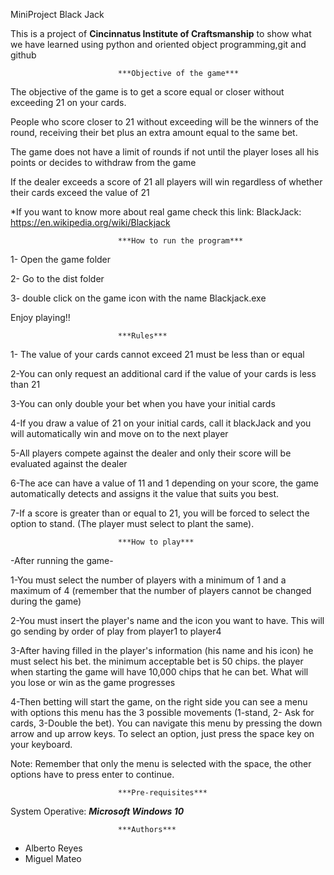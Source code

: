 MiniProject Black Jack

This is a project of **Cincinnatus Institute of Craftsmanship** to show what we have learned using python and oriented object programming,git and github


							***Objective of the game***

The objective of the game is to get a score equal or closer without exceeding 21 on your cards.

People who score closer to 21 without exceeding will be the winners of the round, receiving their bet plus an extra amount equal to the same bet.

The game does not have a limit of rounds if not until the player loses all his points or decides to withdraw from the game

If the dealer exceeds a score of 21 all players will win regardless of whether their cards exceed the value of 21




*If you want to know more about real game check this link: 
BlackJack: https://en.wikipedia.org/wiki/Blackjack
      


							***How to run the program*** 

1- Open the game folder

2- Go to the dist folder

3- double click on the game icon with the name Blackjack.exe

Enjoy playing!!
 
 

							***Rules***

1- The value of your cards cannot exceed 21 must be less than or equal

2-You can only request an additional card if the value of your cards is less than 21

3-You can only double your bet when you have your initial cards

4-If you draw a value of 21 on your initial cards, call it blackJack and you will automatically win and move on to the next player

5-All players compete against the dealer and only their score will be evaluated against the dealer

6-The ace can have a value of 11 and 1 depending on your score, the game automatically detects and assigns it the value that suits you best.

7-If a score is greater than or equal to 21, you will be forced to select the option to stand. (The player must select to plant the same).


							***How to play***

-After running the game-

1-You must select the number of players with a minimum of 1 and a maximum of 4 (remember that the number of players cannot be changed during the game)

2-You must insert the player's name and the icon you want to have. This will go sending by order of play from player1 to player4

3-After having filled in the player's information (his name and his icon) he must select his bet. the minimum acceptable bet is 50 chips. the player when starting 
the game will have 10,000 chips that he can bet. What will you lose or win as the game progresses

4-Then betting will start the game, on the right side you can see a menu with options this menu has the 3 possible movements (1-stand, 2- Ask for cards, 3-Double the bet). 
You can navigate this menu by pressing the down arrow and up arrow keys. To select an option, just press the space key on your keyboard.

Note: Remember that only the menu is selected with the space, the other options have to press enter to continue.


							***Pre-requisites***

System Operative:
***Microsoft Windows 10***



							***Authors***

* Alberto Reyes
* Miguel Mateo
